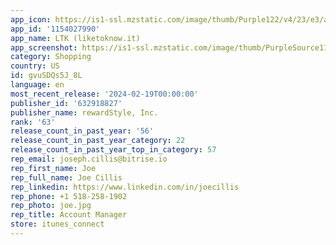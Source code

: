```yaml
---
app_icon: https://is1-ssl.mzstatic.com/image/thumb/Purple122/v4/23/e3/ad/23e3ada8-8254-b615-e1ba-2a4edadf17ac/AppIcon-0-0-1x_U007emarketing-0-7-0-sRGB-85-220.png/1024x1024bb.png
app_id: '1154027990'
app_name: LTK (liketoknow.it)
app_screenshot: https://is1-ssl.mzstatic.com/image/thumb/PurpleSource112/v4/57/28/68/572868d5-d92e-65b3-9ea6-959d4826755b/e23447a2-c852-4b9e-bcaf-c76735e187c6_6.5in_-_1242x2688_-_Frame-1_Shopper_January2024@1x.jpg/1242x2688bb.png
category: Shopping
country: US
id: gvuSDQs5J_8L
language: en
most_recent_release: '2024-02-19T00:00:00'
publisher_id: '632918827'
publisher_name: rewardStyle, Inc.
rank: '63'
release_count_in_past_year: '56'
release_count_in_past_year_category: 22
release_count_in_past_year_top_in_category: 57
rep_email: joseph.cillis@bitrise.io
rep_first_name: Joe
rep_full_name: Joe Cillis
rep_linkedin: https://www.linkedin.com/in/joecillis
rep_phone: +1 518-258-1902
rep_photo: joe.jpg
rep_title: Account Manager
store: itunes_connect
---
```


